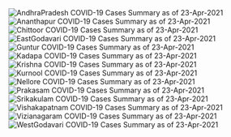 
<img src="https://deepuhub.github.io/COVID-19/GraphsGenerated/23-Apr-2021/Last24Hrs_AndhraPradesh_23-Apr-2021.jpg" alt="AndhraPradesh COVID-19 Cases Summary as of 23-Apr-2021">
 <br>
<img src="https://deepuhub.github.io/COVID-19/GraphsGenerated/23-Apr-2021/Last24Hrs_Ananthapur_23-Apr-2021.jpg" alt="Ananthapur COVID-19 Cases Summary as of 23-Apr-2021">
 <br>
<img src="https://deepuhub.github.io/COVID-19/GraphsGenerated/23-Apr-2021/Last24Hrs_Chittoor_23-Apr-2021.jpg" alt="Chittoor COVID-19 Cases Summary as of 23-Apr-2021">
 <br>
<img src="https://deepuhub.github.io/COVID-19/GraphsGenerated/23-Apr-2021/Last24Hrs_EastGodavari_23-Apr-2021.jpg" alt="EastGodavari COVID-19 Cases Summary as of 23-Apr-2021">
 <br>
<img src="https://deepuhub.github.io/COVID-19/GraphsGenerated/23-Apr-2021/Last24Hrs_Guntur_23-Apr-2021.jpg" alt="Guntur COVID-19 Cases Summary as of 23-Apr-2021">
 <br>
<img src="https://deepuhub.github.io/COVID-19/GraphsGenerated/23-Apr-2021/Last24Hrs_Kadapa_23-Apr-2021.jpg" alt="Kadapa COVID-19 Cases Summary as of 23-Apr-2021">
 <br>
<img src="https://deepuhub.github.io/COVID-19/GraphsGenerated/23-Apr-2021/Last24Hrs_Krishna_23-Apr-2021.jpg" alt="Krishna COVID-19 Cases Summary as of 23-Apr-2021">
 <br>
<img src="https://deepuhub.github.io/COVID-19/GraphsGenerated/23-Apr-2021/Last24Hrs_Kurnool_23-Apr-2021.jpg" alt="Kurnool COVID-19 Cases Summary as of 23-Apr-2021">
 <br>
<img src="https://deepuhub.github.io/COVID-19/GraphsGenerated/23-Apr-2021/Last24Hrs_Nellore_23-Apr-2021.jpg" alt="Nellore COVID-19 Cases Summary as of 23-Apr-2021">
 <br>
<img src="https://deepuhub.github.io/COVID-19/GraphsGenerated/23-Apr-2021/Last24Hrs_Prakasam_23-Apr-2021.jpg" alt="Prakasam COVID-19 Cases Summary as of 23-Apr-2021">
 <br>
<img src="https://deepuhub.github.io/COVID-19/GraphsGenerated/23-Apr-2021/Last24Hrs_Srikakulam_23-Apr-2021.jpg" alt="Srikakulam COVID-19 Cases Summary as of 23-Apr-2021">
 <br>
<img src="https://deepuhub.github.io/COVID-19/GraphsGenerated/23-Apr-2021/Last24Hrs_Vishakapatnam_23-Apr-2021.jpg" alt="Vishakapatnam COVID-19 Cases Summary as of 23-Apr-2021">
 <br>
<img src="https://deepuhub.github.io/COVID-19/GraphsGenerated/23-Apr-2021/Last24Hrs_Vizianagaram_23-Apr-2021.jpg" alt="Vizianagaram COVID-19 Cases Summary as of 23-Apr-2021">
 <br>
<img src="https://deepuhub.github.io/COVID-19/GraphsGenerated/23-Apr-2021/Last24Hrs_WestGodavari_23-Apr-2021.jpg" alt="WestGodavari COVID-19 Cases Summary as of 23-Apr-2021">
 <br> 